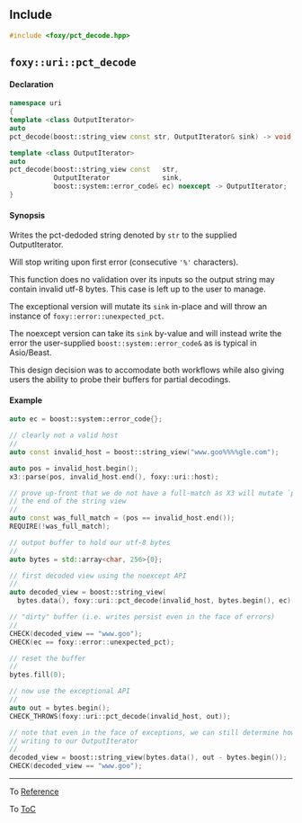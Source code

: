 ## Include

```c++
#include <foxy/pct_decode.hpp>
```

## `foxy::uri::pct_decode`

#### Declaration

```c++
namespace uri
{
template <class OutputIterator>
auto
pct_decode(boost::string_view const str, OutputIterator& sink) -> void;

template <class OutputIterator>
auto
pct_decode(boost::string_view const   str,
           OutputIterator             sink,
           boost::system::error_code& ec) noexcept -> OutputIterator;
}
```

#### Synopsis

Writes the pct-dedoded string denoted by `str` to the supplied OutputIterator.

Will stop writing upon first error (consecutive `'%'` characters).

This function does no validation over its inputs so the output string may contain invalid utf-8
bytes. This case is left up to the user to manage.

The exceptional version will mutate its `sink` in-place and will throw an instance of
`foxy::error::unexpected_pct`.

The noexcept version can take its `sink` by-value and will instead write the error the user-supplied
`boost::system::error_code&` as is typical in Asio/Beast.

This design decision was to accomodate both workflows while also giving users the ability to probe
their buffers for partial decodings.

#### Example

```c++
auto ec = boost::system::error_code{};

// clearly not a valid host
//
auto const invalid_host = boost::string_view("www.goo%%%%gle.com");

auto pos = invalid_host.begin();
x3::parse(pos, invalid_host.end(), foxy::uri::host);

// prove up-front that we do not have a full-match as X3 will mutate `pos` until it's equal to
// the end of the string view
//
auto const was_full_match = (pos == invalid_host.end());
REQUIRE(!was_full_match);

// output buffer to hold our utf-8 bytes
//
auto bytes = std::array<char, 256>{0};

// first decoded view using the noexcept API
//
auto decoded_view = boost::string_view(
  bytes.data(), foxy::uri::pct_decode(invalid_host, bytes.begin(), ec) - bytes.begin());

// "dirty" buffer (i.e. writes persist even in the face of errors)
//
CHECK(decoded_view == "www.goo");
CHECK(ec == foxy::error::unexpected_pct);

// reset the buffer
//
bytes.fill(0);

// now use the exceptional API
//
auto out = bytes.begin();
CHECK_THROWS(foxy::uri::pct_decode(invalid_host, out));

// note that even in the face of exceptions, we can still determine how much we actually wound up
// writing to our OutputIterator
//
decoded_view = boost::string_view(bytes.data(), out - bytes.begin());
CHECK(decoded_view == "www.goo");
```

---

To [Reference](../reference.md#Reference)

To [ToC](../index.md#Table-of-Contents)
